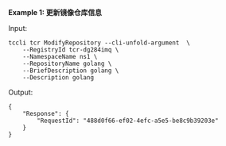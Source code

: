 **Example 1: 更新镜像仓库信息**



Input: 

```
tccli tcr ModifyRepository --cli-unfold-argument  \
    --RegistryId tcr-dg284imq \
    --NamespaceName ns1 \
    --RepositoryName golang \
    --BriefDescription golang \
    --Description golang
```

Output: 
```
{
    "Response": {
        "RequestId": "488d0f66-ef02-4efc-a5e5-be8c9b39203e"
    }
}
```

